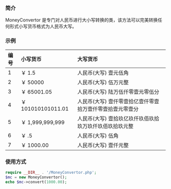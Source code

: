 ### 简介

MoneyConvertor 是专门对人民币进行大小写转换的类，该方法可以完美转换任何形式小写货币格式为人民币大写。

### 示例

| 编号  | 小写货币  | 大写货币 |
| :------------ |:---------------| :-----|
| 1   | ￥ 1.5 | 人民币(大写) 壹元伍角 |
| 2   | ￥ 50000       |   人民币(大写) 伍万元整 |
| 3   | ￥ 65001.05        |    人民币(大写) 陆万伍仟零壹元零伍分 |
| 4   | ￥ 101010101011.01        | 人民币(大写) 壹仟零壹拾亿壹仟零壹拾万壹仟零壹拾壹元零壹分|
| 5   | ￥ 1,999,999,999       |    人民币(大写) 壹拾玖亿玖仟玖佰玖拾玖万玖仟玖佰玖拾玖元整 |
| 6   | ￥ .5      |   人民币(大写) 伍角 |
| 7   | ￥ 1000.00     | 人民币(大写) 壹仟元整 |

### 使用方式

```php
require __DIR__ . '/MoneyConvertor.php';
$mc = new MoneyConvertor();
echo $mc->convert(1000.00);
```